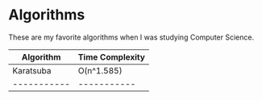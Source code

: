 # Algorithms
These are my favorite algorithms when I was studying Computer Science.




| Algorithm| Time Complexity |
| ----------- | ----------- |
| Karatsuba| O(n^1.585) |
| ----------- | ----------- |



